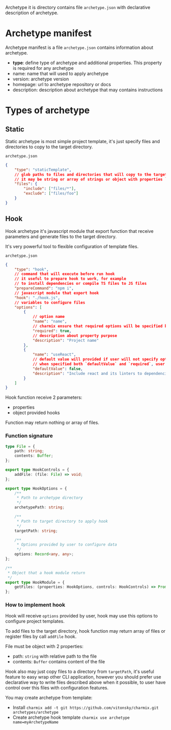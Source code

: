 Archetype it is directory contains file `archetype.json` with declarative description of archetype.

# Archetype manifest

Archetype manifest is a file `archetype.json` contains information about archetype.

- **type**: define type of archetype and additional properties. This property is required for any archetype
- name: name that will used to apply archetype
- version: archetype version
- homepage: url to archetype repository or docs
- description: description about archetype that may contains instructions

# Types of archetype

## Static

Static archetype is most simple project template, it's just specify files and directories to copy to the target directory.

`archetype.json`

```json
{
	"type": "staticTemplate",
	// glob paths to files and directories that will copy to the target directory
	// it may be string or array of strings or object with properties `include` and `exclude` contains string or array of strings
	"files": {
		"include": ["files/*"],
		"exclude": ["files/foo"]
	}
}
```

## Hook

Hook archetype it's javascript module that export function that receive parameters and generate files to the target directory.

It's very powerful tool to flexible configuration of template files.

`archetype.json`

```json
{
	"type": "hook",
	// command that will execute before run hook
	// it useful to prepare hook to work, for example
	// to install dependencies or compile TS files to JS files
	"prepareCommand": "npm i",
	// javascript module that export hook
	"hook": "./hook.js",
	// variables to configure files
	"options": [
		{
			// option name
			"name": "name",
			// charmix ensure that required options will be specified by user
			"required": true,
			// description about property purpose
			"description": "Project name"
		},
		{
			"name": "useReact",
			// default value will provided if user will not specify option
			// when specified both `defaultValue` and `required`, user may leave default value
			"defaultValue": false,
			"description": "Include react and its linters to dependencies"
		}
	]
}
```

Hook function receive 2 parameters:

- properties
- object provided hooks

Function may return nothing or array of files.

### Function signature

```ts
type File = {
	path: string;
	contents: Buffer;
};

export type HookControls = {
	addFile: (file: File) => void;
};

export type HookOptions = {
	/**
	 * Path to archetype directory
	 */
	archetypePath: string;

	/**
	 * Path to target directory to apply hook
	 */
	targetPath: string;

	/**
	 * Options provided by user to configure data
	 */
	options: Record<any, any>;
};

/**
 * Object that a hook module return
 */
export type HookModule = {
	getFiles: (properties: HookOptions, controls: HookControls) => Promise<void | File[]>;
};
```

### How to implement hook

Hook will receive `options` provided by user, hook may use this options to configure project templates.

To add files to the target directory, hook function may return array of files or register files by call `addFile` hook.

File must be object with 2 properties:

- path: `string` with relative path to the file
- contents: `Buffer` contains content of the file

Hook also may just copy files to a directory from `targetPath`, it's useful feature to easy wrap other CLI application, however you should prefer use declarative way to write files described above when it possible, to user have control over this files with configuration features.

You may create archetype from template:

- Install `charmix add -t git https://github.com/vitonsky/charmix.git archetypes/archetype`
- Create archetype hook template `charmix use archetype name=myArchetypeName`
